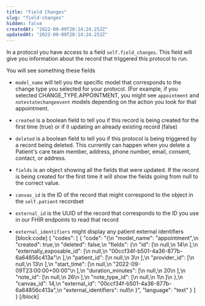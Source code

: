 ```yaml
---
title: "Field Changes"
slug: "field-changes"
hidden: false
createdAt: "2022-09-09T20:14:24.252Z"
updatedAt: "2022-09-09T20:14:24.252Z"
---
```

In a protocol you have access to a field `self.field_changes`. This field will give you information about the record that triggered this protocol to run. 

You will see something these fields

- `model_name` will tell you the specific model that corresponds to the change type you selected for your protocol. (For example, if you selected CHANGE_TYPE.APPOINTMENT, you might see `appointment` and `notestatechangeevent` models depending on the action you took for that appointment. 

- `created` is a boolean field to tell you if this record is being created for the first time (true) or if it updating an already existing record (false)

- `deleted` is a boolean field to tell you if this protocol is being triggered by a record being deleted. This currently can happen when you delete a Patient's care team member, address, phone number, email, consent, contact, or address. 

- `fields` is an object showing all the fields that were updated. If the record is being created for the first time it will show the fields going from null to the correct value. 

- `canvas_id` is the ID of the record that might correspond to the object in the `self.patient` recordset

- `external_id` is the UUID of the record that corresponds to the ID you use in our FHIR endpoints to read that record

- `external_identifiers` might display any patient external identifiers
[block:code]
{
  "codes": [
    {
      "code": "{\n    \"model_name\": \"appointment\",\n    \"created\": true,\n    \"deleted\": false,\n    \"fields\": {\n      \"id\": [\n        null,\n        14\n      ],\n      \"externally_exposable_id\": [\n        null,\n        \"00ccf34f-b501-4a36-877b-6a64856c413a\"\n      ],\n      \"patient_id\": [\n        null,\n        3\n      ],\n      \"provider_id\": [\n        null,\n        13\n      ],\n      \"start_time\": [\n        null,\n        \"2022-09-09T23:00:00+00:00\"\n      ],\n      \"duration_minutes\": [\n        null,\n        20\n      ],\n      \"note_id\": [\n        null,\n        26\n      ],\n      \"note_type_id\": [\n        null,\n        1\n      ]\n    },\n    \"canvas_id\": 14,\n    \"external_id\": \"00ccf34f-b501-4a36-877b-6a64856c413a\",\n    \"external_identifiers\": null\n  }",
      "language": "text"
    }
  ]
}
[/block]